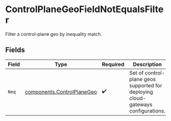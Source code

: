 # ControlPlaneGeoFieldNotEqualsFilter

Filter a control-plane geo by inequality match.


## Fields

| Field                                                                            | Type                                                                             | Required                                                                         | Description                                                                      |
| -------------------------------------------------------------------------------- | -------------------------------------------------------------------------------- | -------------------------------------------------------------------------------- | -------------------------------------------------------------------------------- |
| `Neq`                                                                            | [components.ControlPlaneGeo](../../models/components/controlplanegeo.md)         | :heavy_check_mark:                                                               | Set of control-plane geos supported for deploying cloud-gateways configurations. |